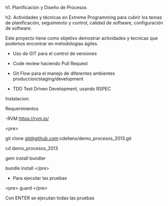 h1. Planificación y Diseño de Procesos

h2. Actividades y técnicas en Extreme Programming para cubrir los temas de planificación, seguimiento y control, calidad de software, configuración de software.

Este proyecto tiene como objetivo demostrar actividades y tecnicas que podemos encontrar en metodologias ágiles.

* Uso de GIT para el control de versiones 

* Code review haciendo Pull Request

* Git Flow para el manejo de diferentes ambientes produccion/staging/development

* TDD Test Driven Development, usando RSPEC


Instalacion:

Requerimientos

-RVM
  https://rvm.io/
  



&lt;pre&gt;

  git clone git@github.com:cdeliens/demo_procesos_2013.git

  cd demo_procesos_2013

  gem install bundler

  bundle install
&lt;/pre&gt;

- Para ejecutar las pruebas
  
&lt;pre&gt;
  guard
&lt;/pre&gt;

Con ENTER se ejecutan todas las pruebas






